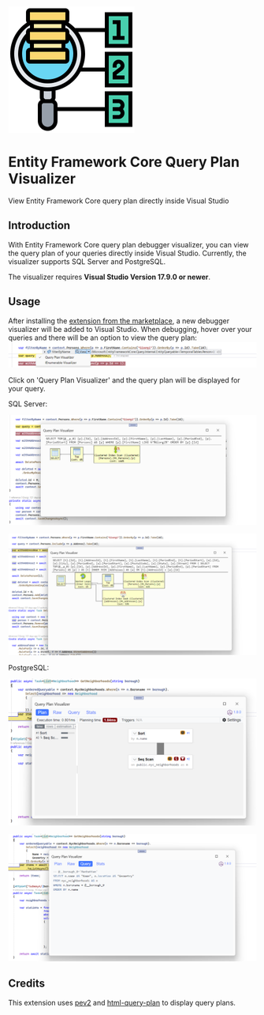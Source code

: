 ![EFCore.Visualizer](doc/IconMedium.png "EFCore.Visualizer")

# Entity Framework Core Query Plan Visualizer

View Entity Framework Core query plan directly inside Visual Studio

## Introduction

With Entity Framework Core query plan debugger visualizer, you can view the query plan of your queries directly inside Visual Studio. Currently, the visualizer supports SQL Server and PostgreSQL.

The visualizer requires **Visual Studio Version 17.9.0 or newer**.

## Usage

After installing the [extension from the marketplace](https://marketplace.visualstudio.com/items?itemName=GiorgiDalakishvili.EFCoreVisualizer), a new debugger visualizer will be added to Visual Studio. When debugging, hover over your queries and there will be an option to view the query plan:
![VariableVisualizer](doc/VariableVisualizer.png)

Click on 'Query Plan Visualizer' and the query plan will be displayed for your query.

SQL Server:

![Sql Server Plan](doc/SqlPlan1.png)

![Sql Server Plan](doc/SqlPlan2.png)

PostgreSQL:

![PostgreSQL Plan](doc/PostgreSQLPlan2.png)

![PostgreSQL Plan](doc/PostgreSQLPlan1.png)

## Credits

This extension uses [pev2](https://github.com/dalibo/pev2/) and [html-query-plan](https://github.com/JustinPealing/html-query-plan) to display query plans.

